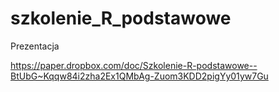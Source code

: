 # szkolenie_R_podstawowe

Prezentacja

https://paper.dropbox.com/doc/Szkolenie-R-podstawowe--BtUbG~Kqqw84i2zha2Ex1QMbAg-Zuom3KDD2pigYy01yw7Gu
